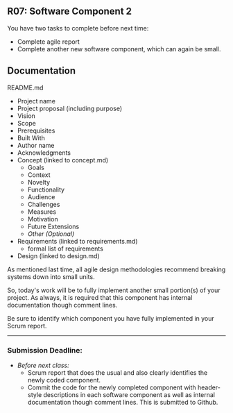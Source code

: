## R07: Software Component 2

You have two tasks to complete before next time:
- Complete agile report
- Complete another new software component, which can again be small.

## Documentation

README.md
- Project name
- Project proposal (including purpose)
- Vision
- Scope
- Prerequisites
- Built With
- Author name
- Acknowledgments
- Concept (linked to concept.md)
    - Goals
    - Context
    - Novelty
    - Functionality
    - Audience
    - Challenges
    - Measures
    - Motivation
    - Future Extensions
    - *Other (Optional)*
- Requirements (linked to requirements.md)
  - formal list of requirements
- Design (linked to design.md)

As mentioned last time, all agile design methodologies
recommend breaking systems down into small units.

So, today's work will be to fully implement another small portion(s) of your project. As always, it is required that this component has internal documentation though comment lines.

Be sure to identify which component you have fully implemented in your Scrum report.

---
### Submission Deadline:
- *Before next class:*
  - Scrum report that does the usual and also clearly identifies the newly coded component.
  - Commit the code for the newly completed component with header-style descriptions in each software component as well as internal documentation though comment lines. This is submitted to Github.
